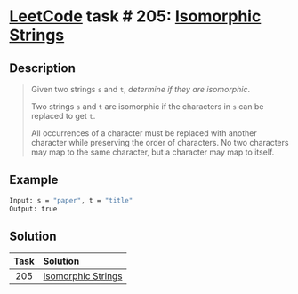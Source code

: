# [LeetCode][leetcode] task # 205: [Isomorphic Strings][task]

Description
-----------

> Given two strings `s` and `t`, _determine if they are isomorphic_.
> 
> Two strings `s` and `t` are isomorphic
> if the characters in `s` can be replaced to get `t`.
> 
> All occurrences of a character must be replaced
> with another character while preserving the order of characters.
> No two characters may map to the same character,
> but a character may map to itself.

Example
-------

```sh
Input: s = "paper", t = "title"
Output: true
```

Solution
--------

| Task | Solution                       |
|:----:|:-------------------------------|
| 205  | [Isomorphic Strings][solution] |


[leetcode]: <http://leetcode.com/>
[task]: <https://leetcode.com/problems/isomorphic-strings/>
[solution]: <https://github.com/wellaxis/praxis-leetcode/blob/main/src/main/java/com/witalis/praxis/leetcode/task/h3/p205/option/Practice.java>
